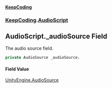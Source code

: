 #### [KeepCoding](index.md 'index')
### [KeepCoding](KeepCoding.md 'KeepCoding').[AudioScript](AudioScript.md 'KeepCoding.AudioScript')
## AudioScript._audioSource Field
The audio source field.  
```csharp
private AudioSource _audioSource;
```
#### Field Value
[UnityEngine.AudioSource](https://docs.microsoft.com/en-us/dotnet/api/UnityEngine.AudioSource 'UnityEngine.AudioSource')
